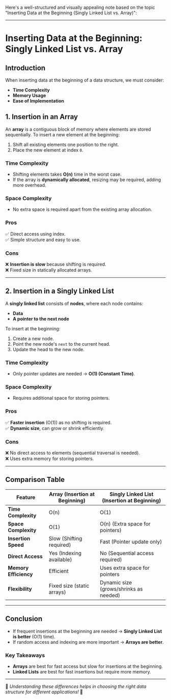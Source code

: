 Here's a well-structured and visually appealing note based on the topic "Inserting Data at the Beginning (Singly Linked List vs. Array)":

---

# **Inserting Data at the Beginning: Singly Linked List vs. Array**

## **Introduction**
When inserting data at the beginning of a data structure, we must consider:
- **Time Complexity**
- **Memory Usage**
- **Ease of Implementation**

## **1. Insertion in an Array**
An **array** is a contiguous block of memory where elements are stored sequentially. To insert a new element at the beginning:
1. Shift all existing elements one position to the right.
2. Place the new element at index `0`.

### **Time Complexity**
- Shifting elements takes **O(n)** time in the worst case.
- If the array is **dynamically allocated**, resizing may be required, adding more overhead.

### **Space Complexity**
- No extra space is required apart from the existing array allocation.

### **Pros**
✅ Direct access using index.  
✅ Simple structure and easy to use.

### **Cons**
❌ **Insertion is slow** because shifting is required.  
❌ Fixed size in statically allocated arrays.

---

## **2. Insertion in a Singly Linked List**
A **singly linked list** consists of **nodes**, where each node contains:
- **Data**
- **A pointer to the next node**

To insert at the beginning:
1. Create a new node.
2. Point the new node's `next` to the current head.
3. Update the head to the new node.

### **Time Complexity**
- Only pointer updates are needed → **O(1) (Constant Time)**.

### **Space Complexity**
- Requires additional space for storing pointers.

### **Pros**
✅ **Faster insertion** (O(1)) as no shifting is required.  
✅ **Dynamic size**, can grow or shrink efficiently.  

### **Cons**
❌ No direct access to elements (sequential traversal is needed).  
❌ Uses extra memory for storing pointers.  

---

## **Comparison Table**
| Feature                | Array (Insertion at Beginning) | Singly Linked List (Insertion at Beginning) |
|------------------------|------------------------------|---------------------------------------------|
| **Time Complexity**    | O(n)                         | O(1)                                      |
| **Space Complexity**   | O(1)                         | O(n) (Extra space for pointers)          |
| **Insertion Speed**    | Slow (Shifting required)     | Fast (Pointer update only)                |
| **Direct Access**      | Yes (Indexing available)     | No (Sequential access required)           |
| **Memory Efficiency**  | Efficient                    | Uses extra space for pointers             |
| **Flexibility**        | Fixed size (static arrays)   | Dynamic size (grows/shrinks as needed)    |

---

## **Conclusion**
- If frequent insertions at the beginning are needed → **Singly Linked List is better** (O(1) time).
- If random access and indexing are more important → **Arrays are better**.

### **Key Takeaways**
- **Arrays** are best for fast access but slow for insertions at the beginning.
- **Linked Lists** are best for fast insertions but require more memory.

---

🔹 *Understanding these differences helps in choosing the right data structure for different applications!* 🚀

